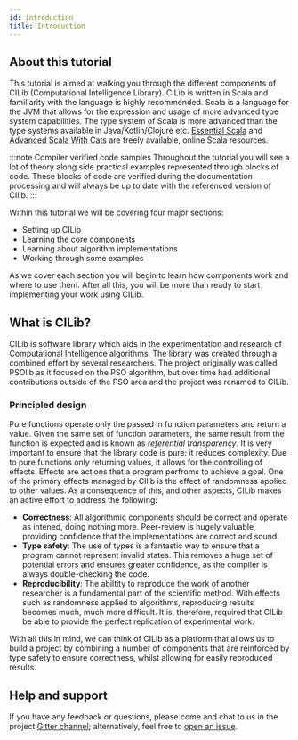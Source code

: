 ```yaml
---
id: introduction
title: Introduction
---
```


## About this tutorial

This tutorial is aimed at walking you through the different components of CILib (Computational Intelligence Library).
CILib is written in Scala and familiarity with the language is highly recommended.
Scala is a language for the JVM that allows for the expression and usage of more advanced type system capabilities.
The type system of Scala is more advanced than the type systems available in Java/Kotlin/Clojure etc.
[Essential Scala](1) and [Advanced Scala With Cats](2) are freely available, online Scala resources.

:::note Compiler verified code samples
Throughout the tutorial you will see a lot of theory along side practical examples represented through blocks of code.
These blocks of code are verified during the documentation processing and will always be up to date with the referenced version of CIlib.
:::

Within this tutorial we will be covering four major sections:

- Setting up CILib
- Learning the core components
- Learning about algorithm implementations
- Working through some examples

As we cover each section you will begin to learn how components work and where to use them.
After all this, you will be more than ready to start implementing your work using CILib.

## What is CILib?

CILib is software library which aids in the experimentation and research of Computational Intelligence algorithms.
The library was created through a combined effort by several researchers.
The project originally was called PSOlib as it focused on the PSO algorithm, but over time had additional contributions outside of the PSO area and the project was renamed to CILib.

### Principled design

Pure functions operate only the passed in function parameters and return a value.
Given the same set of function parameters, the same result from the function is expected and is known as _referential transparency_.
It is very important to ensure that the library code is pure: it reduces complexity.
Due to pure functions only returning values, it allows for the controlling of effects.
Effects are actions that a program perfroms to achieve a goal.
One of the primary effects managed by CIlib is the effect of randomness applied to other values.
As a consequence of this, and other aspects, CILib makes an active effort to address the following:

- **Correctness**: All algorithmic components should be correct and operate as intened, doing nothing more.
  Peer-review is hugely valuable, providing confidence that the implementations are correct and sound.
- **Type safety**: The use of types is a fantastic way to ensure that a program cannot represent invalid states.
  This removes a huge set of potential errors and ensures greater confidence, as the compiler is always double-checking the code.
- **Reproducibility**: The abiltity to reproduce the work of another researcher is a fundamental part of the scientific method.
  With effects such as randomness applied to algorithms, reproducing results becomes much, much more difficult.
  It is, therefore, required that CILib be able to provide the perfect replication of experimental work.

With all this in mind, we can think of CILib as a platform that allows us to build a project by combining a number of components that are reinforced by type safety to ensure correctness, whilst allowing for easily reproduced results.


## Help and support

If you have any feedback or questions, please come and chat to us in the project [Gitter channel](4); alternatively, feel free to [open an issue](5).


[1]: https://underscore.io/training/courses/essential-scala/
[2]: https://underscore.io/training/courses/advanced-scala/
[3]: https://underscore.io/
[4]: https://gitter.im/cirg-up/cilib
[5]: https://github.com/cirg-up/cilib/issues/new/choose
